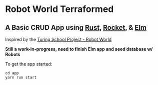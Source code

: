 # Robot World Terraformed
## A Basic CRUD App using [Rust](https://www.rust-lang.org/en-US/), [Rocket](https://rocket.rs/), & [Elm](http://elm-lang.org/)
Inspired by the [Turing School Project - Robot World](https://github.com/turingschool-examples/robot-world)

**Still a work-in-progress, need to finish Elm app and seed database w/ Robots**

To get the app started:
```
cd app
yarn run start
```
